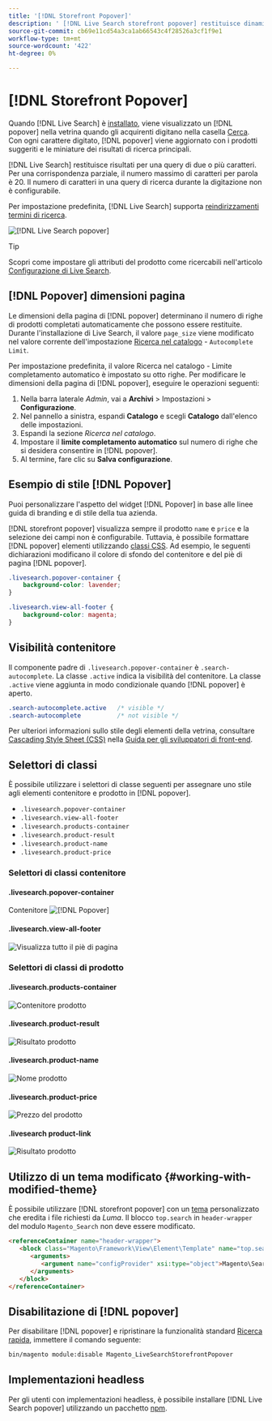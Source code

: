 ```yaml
---
title: '[!DNL Storefront Popover]'
description: ' [!DNL Live Search storefront popover] restituisce dinamicamente i prodotti suggeriti e le miniature.'
source-git-commit: cb69e11cd54a3ca1ab66543c4f28526a3cf1f9e1
workflow-type: tm+mt
source-wordcount: '422'
ht-degree: 0%

---
```


# [!DNL Storefront Popover]

Quando [!DNL Live Search] è [installato](install.md), viene visualizzato un [!DNL popover] nella vetrina quando gli acquirenti digitano nella casella [Cerca](https://experienceleague.adobe.com/docs/commerce-admin/catalog/catalog/search/search.html?lang=it#quick-search). Con ogni carattere digitato, [!DNL popover] viene aggiornato con i prodotti suggeriti e le miniature dei risultati di ricerca principali.

[!DNL Live Search] restituisce risultati per una query di due o più caratteri. Per una corrispondenza parziale, il numero massimo di caratteri per parola è 20. Il numero di caratteri in una query di ricerca durante la digitazione non è configurabile.

Per impostazione predefinita, [!DNL Live Search] supporta [reindirizzamenti termini di ricerca](https://experienceleague.adobe.com/docs/commerce-admin/catalog/catalog/search/search-terms.html?lang=it).

![[!DNL Live Search popover]](assets/storefront-search-as-you-type.png)

>[!TIP]
>
>Scopri come impostare gli attributi del prodotto come ricercabili nell&#39;articolo [Configurazione di Live Search](workspace.md).

## [!DNL Popover] dimensioni pagina

Le dimensioni della pagina di [!DNL popover] determinano il numero di righe di prodotti completati automaticamente che possono essere restituite. Durante l&#39;installazione di Live Search, il valore `page_size` viene modificato nel valore corrente dell&#39;impostazione [Ricerca nel catalogo](https://experienceleague.adobe.com/docs/commerce-admin/config/catalog/catalog.html?lang=it) - `Autocomplete Limit`.

Per impostazione predefinita, il valore Ricerca nel catalogo - Limite completamento automatico è impostato su otto righe. Per modificare le dimensioni della pagina di [!DNL popover], eseguire le operazioni seguenti:

1. Nella barra laterale *Admin*, vai a **Archivi** > Impostazioni > **Configurazione**.
1. Nel pannello a sinistra, espandi **Catalogo** e scegli **Catalogo** dall&#39;elenco delle impostazioni.
1. Espandi la sezione *Ricerca nel catalogo*.
1. Impostare il **limite completamento automatico** sul numero di righe che si desidera consentire in [!DNL popover].
1. Al termine, fare clic su **Salva configurazione**.

## Esempio di stile [!DNL Popover]

Puoi personalizzare l&#39;aspetto del widget [!DNL Popover] in base alle linee guida di branding e di stile della tua azienda.

[!DNL storefront popover] visualizza sempre il prodotto `name` e `price` e la selezione dei campi non è configurabile. Tuttavia, è possibile formattare [!DNL popover] elementi utilizzando [classi CSS](https://developer.adobe.com/commerce/frontend-core/guide/css/). Ad esempio, le seguenti dichiarazioni modificano il colore di sfondo del contenitore e del piè di pagina [!DNL popover].

```css
.livesearch.popover-container {
    background-color: lavender;
}

.livesearch.view-all-footer {
    background-color: magenta;
}
```

## Visibilità contenitore

Il componente padre di `.livesearch.popover-container` è `.search-autocomplete`.  La classe `.active` indica la visibilità del contenitore. La classe `.active` viene aggiunta in modo condizionale quando [!DNL popover] è aperto.

```css
.search-autocomplete.active   /* visible */
.search-autocomplete          /* not visible */
```

Per ulteriori informazioni sullo stile degli elementi della vetrina, consultare [Cascading Style Sheet (CSS)](https://developer.adobe.com/commerce/frontend-core/guide/css/) nella [Guida per gli sviluppatori di front-end](https://developer.adobe.com/commerce/frontend-core/guide/).

## Selettori di classi

È possibile utilizzare i selettori di classe seguenti per assegnare uno stile agli elementi contenitore e prodotto in [!DNL popover].

- `.livesearch.popover-container`
- `.livesearch.view-all-footer`
- `.livesearch.products-container`
- `.livesearch.product-result`
- `.livesearch.product-name`
- `.livesearch.product-price`

### Selettori di classi contenitore

#### .livesearch.popover-container

Contenitore ![[!DNL Popover]](assets/livesearch-popover-container.png)

#### .livesearch.view-all-footer

![Visualizza tutto il piè di pagina](assets/livesearch-view-all-footer.png)

### Selettori di classi di prodotto

#### .livesearch.products-container

![Contenitore prodotto](assets/livesearch-product-container.png)

#### .livesearch.product-result

![Risultato prodotto](assets/livesearch-product-result.png)

#### .livesearch.product-name

![Nome prodotto](assets/livesearch-product-name.png)

#### .livesearch.product-price

![Prezzo del prodotto](assets/livesearch-product-price.png)

#### .livesearch product-link

![Risultato prodotto](assets/livesearch-product-link.png)

## Utilizzo di un tema modificato {#working-with-modified-theme}

È possibile utilizzare [!DNL storefront popover] con un [tema](https://developer.adobe.com/commerce/frontend-core/guide/themes/) personalizzato che eredita i file richiesti da *Luma*. Il blocco `top.search` in `header-wrapper` del modulo `Magento_Search` non deve essere modificato.

```html
<referenceContainer name="header-wrapper">
   <block class="Magento\Framework\View\Element\Template" name="top.search" as="topSearch" template="Magento_Search::form.mini.phtml">
      <arguments>
         <argument name="configProvider" xsi:type="object">Magento\Search\ViewModel\ConfigProvider</argument>
      </arguments>
   </block>
</referenceContainer>
```

## Disabilitazione di [!DNL popover]

Per disabilitare [!DNL popover] e ripristinare la funzionalità standard [Ricerca rapida](https://experienceleague.adobe.com/docs/commerce-admin/catalog/catalog/search/search.html?lang=it#quick-search), immettere il comando seguente:

```bash
bin/magento module:disable Magento_LiveSearchStorefrontPopover
```

## Implementazioni headless

Per gli utenti con implementazioni headless, è possibile installare [!DNL Live Search popover] utilizzando un pacchetto [npm](https://www.npmjs.com/package/@magento/ds-livesearch-storefront-utils).
